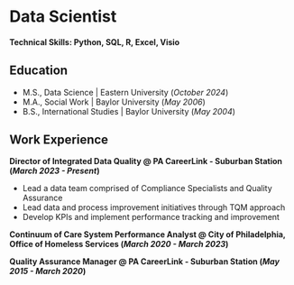 # Data Scientist

#### Technical Skills: Python, SQL, R, Excel, Visio

## Education
- M.S., Data Science | Eastern University (_October 2024_)
- M.A., Social Work | Baylor University (_May 2006_)
- B.S., International Studies | Baylor University (_May 2004_)

## Work Experience
**Director of Integrated Data Quality @ PA CareerLink - Suburban Station (_March 2023 - Present_)**
- Lead a data team comprised of Compliance Specialists and Quality Assurance
- Lead data and process improvement initiatives through TQM approach
- Develop KPIs and implement performance tracking and improvement

**Continuum of Care System Performance Analyst @ City of Philadelphia, Office of Homeless Services (_March 2020 - March 2023_)**

**Quality Assurance Manager @ PA CareerLink - Suburban Station (_May 2015 - March 2020_)**

